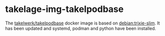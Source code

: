 # takelage-img-takelpodbase

The 
[takelwerk/takelpodbase](https://hub.docker.com/repository/docker/takelwerk/takelpodbase)
docker image is based on 
[debian:trixie-slim](https://hub.docker.com/_/debian).
It has been updated and systemd, podman and python have been installed.
